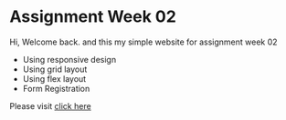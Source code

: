 <h1>Assignment Week 02</h1>
<p>Hi, Welcome back. and this my simple website for assignment  week 02</p>
<ul>
    <li>Using responsive design</li>
    <li>Using grid layout</li>
    <li>Using flex layout</li>
    <li>Form Registration</li>
</ul>
<p>Please visit <a href="https://nkod-revou-week2-assignment.netlify.app/" target="_blank">click here</a></p>

